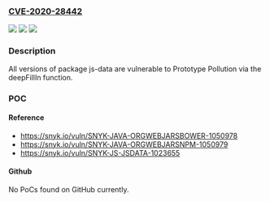 ### [CVE-2020-28442](https://cve.mitre.org/cgi-bin/cvename.cgi?name=CVE-2020-28442)
![](https://img.shields.io/static/v1?label=Product&message=js-data&color=blue)
![](https://img.shields.io/static/v1?label=Version&message=%3E%3D%200%20&color=brighgreen)
![](https://img.shields.io/static/v1?label=Vulnerability&message=Prototype%20Pollution&color=brighgreen)

### Description

All versions of package js-data are vulnerable to Prototype Pollution via the deepFillIn function.

### POC

#### Reference
- https://snyk.io/vuln/SNYK-JAVA-ORGWEBJARSBOWER-1050978
- https://snyk.io/vuln/SNYK-JAVA-ORGWEBJARSNPM-1050979
- https://snyk.io/vuln/SNYK-JS-JSDATA-1023655

#### Github
No PoCs found on GitHub currently.


